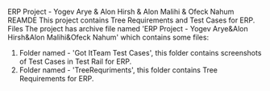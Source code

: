 ERP Project - Yogev Arye & Alon Hirsh & Alon Malihi & Ofeck Nahum
REAMDE
This project contains Tree Requirements and Test Cases for ERP.
Files
The project has archive file named 'ERP Project - Yogev Arye&Alon Hirsh&Alon Malihi&Ofeck Nahum' which contains some files:
1. Folder named - 'Got ItTeam Test Cases', this folder contains screenshots of Test Cases in Test Rail for ERP. 
2. Folder named - 'TreeRequriments', this folder contains Tree Requirements for ERP. 
